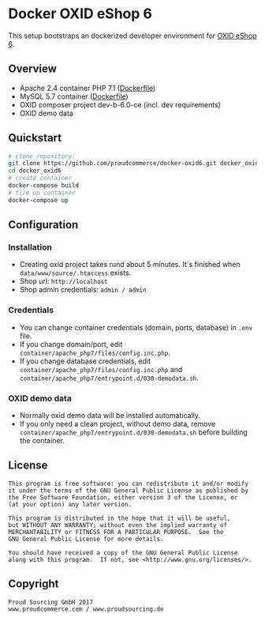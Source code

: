# Docker OXID eShop 6

This setup bootstraps an dockerized developer environment for [OXID eShop 6](https://github.com/OXID-eSales/oxideshop_ce).

## Overview

- Apache 2.4 container PHP 7.1 ([Dockerfile](container/apache_php7/Dockerfile))
- MySQL 5.7 container ([Dockerfile](https://github.com/docker-library/mysql/blob/883703dfb30d9c197e0059a669c4bb64d55f6e0d/5.7/Dockerfile))
- OXID composer project dev-b-6.0-ce (incl. dev requirements)
- OXID demo data

## Quickstart

```bash
# clone repository:
git clone https://github.com/proudcommerce/docker-oxid6.git docker_oxid6
cd docker_oxid6
# create container
docker-compose build
# fire up container
docker-compose up
```
## Configuration

### Installation
- Creating oxid project takes rund about 5 minutes. It´s finished when `data/www/source/.htaccess` exists.
- Shop url: `http://localhost`
- Shop admin credentials: `admin / admin`

### Credentials
- You can change container credentials (domain, ports, database) in `.env` file.
- If you change domain/port, edit `container/apache_php7/files/config.inc.php`.
- If you change database credentials, edit `container/apache_php7/files/config.inc.php` and `container/apache_php7/entrypoint.d/030-demodata.sh`.

### OXID demo data
- Normally oxid demo data will be installed automatically.
- If you only need a clean project, without demo data, remove `container/apache_php7/entrypoint.d/030-demodata.sh` before building the container.

## License

    This program is free software: you can redistribute it and/or modify
    it under the terms of the GNU General Public License as published by
    the Free Software Foundation, either version 3 of the License, or
    (at your option) any later version.

    This program is distributed in the hope that it will be useful,
    but WITHOUT ANY WARRANTY; without even the implied warranty of
    MERCHANTABILITY or FITNESS FOR A PARTICULAR PURPOSE.  See the
    GNU General Public License for more details.

    You should have received a copy of the GNU General Public License
    along with this program.  If not, see <http://www.gnu.org/licenses/>.
    

## Copyright

	Proud Sourcing GmbH 2017
	www.proudcommerce.com / www.proudsourcing.de
